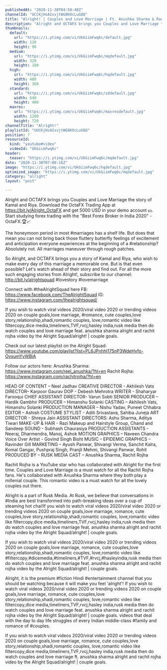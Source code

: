 ```yaml
---
publishedAt: "2020-11-30T04:58:48Z"
channelId: "UCCKjHsAIxvjtWG8KOcLuG8Q"
title: "Alright! | Couples and Love Marriage | Ft. Anushka Sharma & Rachit Rojha"
description: "Alright and OCTAFX brings you Couples and Love Marriage the story of  Kamal and Riya. \nDownload the OctaFX Trading App at https://bit.ly/Alright_OctaFX and get 5000 USD in your demo account 💵. Start studying forex trading with the \"Best Forex Broker in India 2020\" - OctaFX.🏆📈\n\nThe honeymoon period in most #marriages has a shelf life. But does that mean you can not bring back those fluttery butterfly feelings of excitement and anticipation everyone experiences at the beginning of a #relationship? Absolutely not. All marriages maneuver through rough patches.\n\nSo Alright, and OCTAFX brings you a story of Kamal and Riya, who wish to make every day of this marriage a memorable one. But is that even possible? Let's watch ahead of their story and find out. For all the more such engaging stories from Alright!, subscribe to our channel: http://bit.ly/alrightsquad\n#lovestory #lovemarriage \n\nConnect with #theAlrightSquad here\nFB: https://www.facebook.com/TheAlrightSquad\nIG: https://www.instagram.com/thealrightsquad/\n\nIf you wish to watch viral videos 2020/viral video 2020 or trending videos 2020 on couple goals,love marriage, #romance, cute couples,love story,relationship,shadi,romantic couples, love,romantic video like filtercopy,dice media,timeliners,TVF,rvcj,hasley india,rusk media then do watch couples and love marriage feat. anushka sharma alright and rachit rojha video by the Alright Squad/alright! | couple goals.\n\nCheck out our latest playlist on the Alright Squad: https://www.youtube.com/playlist?list=PL6JPnhhI175nP3WdeHvfo-OvsumYvWBiA\n\nFollow our actors here:\nAnushka Sharma: https://www.instagram.com/reel_anushka/?hl=en\nRachit Rojha: https://www.instagram.com/rachitrojha/?hl=en\n\nHEAD OF CONTENT – Neel Jadhav\nCREATIVE DIRECTOR - Akhilesh Vats\nDIRECTOR– Karpoor Gaurav\nDOP - Debesh Mehrotra\nWRITER - Shaharyar Farooqui\nCHIEF ASSISTANT DIRECTOR- Varun Sobti\nSENIOR PRODUCER – Hardik Gambhir\nPRODUCER – Himanshu Solanki\nCASTING – Akhilesh Vats, Himanshu Solanki\nPRODUCTION MANAGER – Nishu Yadav, Puneet Chhabra\nEDITOR – Ashish\nCOSTUME STYLIST - Aditi Srivastava, Sahiba Juneja\nART DIRECTOR - Shreya Jain\nASSISTANT DIRECTORS: Ashu Sharma, Aditya Tiwari\nMAKE-UP & HAIR -  Razi Makeup and Hairstyle Group, Chand and Sandeep\nSOUND - Subhash Chaurasiya\nPRODUCTION ASSISTANTS - Neeraj, Dharmendra, Manoj, Ashok\nMOTION GRAPHICS – Naveen Chandra\nVoice Over Artist - Govind Singh Bisht\nMUSIC – EPIDEMIC\nGRAPHICS – Ravinder Gill\nMARKETING – Ayush Panwar, Shivangi Verma, Sanchit Kalra, Komal Gangar, Pushpraj Singh, Pranjli Mehmi, Shivangi Panwar, Rohit\nPRODUCED BY – RUSK MEDIA\nCAST –  Anushka Sharma, Rachit Rojha\n\nRachit Rojha is a YouTube star who has collaborated with Alright for the first time. Couples and Love Marriage is a must watch for all the Rachit Rojha fans. He's collaborated with Anushka Sharma where they both play a millenial couple. This romantic video is a must watch for all the lovely couples out there. \n\nAlright is a part of Rusk Media. At Rusk, we believe that conversations in #India are best transformed into path-breaking ideas over a cup of steaming hot chai!If you wish to watch viral videos 2020/viral video 2020 or trending videos 2020 on couple goals,love marriage, romance, cute couples,love story,relationship,shadi,romantic couples, love,romantic video like filtercopy,dice media,timeliners,TVF,rvcj,hasley india,rusk media then do watch couples and love marriage feat. anushka sharma alright and rachit rojha video by the Alright Squad/alright! | couple goals.\n\nIf you wish to watch viral videos 2020/viral video 2020 or trending videos 2020 on couple goals,love marriage, romance, cute couples,love story,relationship,shadi,romantic couples, love,romantic video like #filtercopy,#dicemedia,#timeliners,#TVF,#rvcj,#hasleyindia,rusk media then do watch couples and love marriage feat. anushka sharma alright and rachit rojha video by the Alright Squad/alright! | couple goals.\n\nAlright, it is the premium #fiction Hindi #entertainment channel that you should be watching because it will make you feel 'alright'! If you wish to watch viral videos 2020/viral video 2020 or trending videos 2020 on couple goals,love marriage, romance, cute couples,love story,relationship,shadi,romantic couples, love,romantic video like filtercopy,dice media,timeliners,TVF,rvcj,hasley india,rusk media then do watch couples and love marriage feat. anushka sharma alright and rachit rojha video by the Alright Squad/alright! | couple goals. videos that deal with the day to day life struggles of every Indian middle-class #family and romance of #couples.\n\nIf you wish to watch viral videos 2020/viral video 2020 or trending videos 2020 on couple goals,love marriage, romance, cute couples,love story,relationship,shadi,romantic couples, love,romantic video like filtercopy,dice media,timeliners,TVF,rvcj,hasley india,rusk media then do watch couples and love marriage ft. anushka sharma alright and rachit rojha video by the Alright Squad/alright! | couple goals."
thumbnails:
  default:
    url: "https://i.ytimg.com/vi/UkGiimFwq6c/default.jpg"
    width: 120
    height: 90
  medium:
    url: "https://i.ytimg.com/vi/UkGiimFwq6c/mqdefault.jpg"
    width: 320
    height: 180
  high:
    url: "https://i.ytimg.com/vi/UkGiimFwq6c/hqdefault.jpg"
    width: 480
    height: 360
  standard:
    url: "https://i.ytimg.com/vi/UkGiimFwq6c/sddefault.jpg"
    width: 640
    height: 480
  maxres:
    url: "https://i.ytimg.com/vi/UkGiimFwq6c/maxresdefault.jpg"
    width: 1280
    height: 720
channelTitle: "Alright!"
playlistId: "UUCKjHsAIxvjtWG8KOcLuG8Q"
position: 7
resourceId:
  kind: "youtube#video"
  videoId: "UkGiimFwq6c"
header:
  teaser: "https://i.ytimg.com/vi/UkGiimFwq6c/mqdefault.jpg"
date: "2020-11-30T07:00:16Z"
image: "https://i.ytimg.com/vi/UkGiimFwq6c/hqdefault.jpg"
optimized_image: "https://i.ytimg.com/vi/UkGiimFwq6c/mqdefault.jpg"
category: "alright"
layout: "post"

---
```

Alright and OCTAFX brings you Couples and Love Marriage the story of  Kamal and Riya. 
Download the OctaFX Trading App at https://bit.ly/Alright_OctaFX and get 5000 USD in your demo account 💵. Start studying forex trading with the "Best Forex Broker in India 2020" - OctaFX.🏆📈

The honeymoon period in most #marriages has a shelf life. But does that mean you can not bring back those fluttery butterfly feelings of excitement and anticipation everyone experiences at the beginning of a #relationship? Absolutely not. All marriages maneuver through rough patches.

So Alright, and OCTAFX brings you a story of Kamal and Riya, who wish to make every day of this marriage a memorable one. But is that even possible? Let's watch ahead of their story and find out. For all the more such engaging stories from Alright!, subscribe to our channel: http://bit.ly/alrightsquad
#lovestory #lovemarriage 

Connect with #theAlrightSquad here
FB: https://www.facebook.com/TheAlrightSquad
IG: https://www.instagram.com/thealrightsquad/

If you wish to watch viral videos 2020/viral video 2020 or trending videos 2020 on couple goals,love marriage, #romance, cute couples,love story,relationship,shadi,romantic couples, love,romantic video like filtercopy,dice media,timeliners,TVF,rvcj,hasley india,rusk media then do watch couples and love marriage feat. anushka sharma alright and rachit rojha video by the Alright Squad/alright! | couple goals.

Check out our latest playlist on the Alright Squad: https://www.youtube.com/playlist?list=PL6JPnhhI175nP3WdeHvfo-OvsumYvWBiA

Follow our actors here:
Anushka Sharma: https://www.instagram.com/reel_anushka/?hl=en
Rachit Rojha: https://www.instagram.com/rachitrojha/?hl=en

HEAD OF CONTENT – Neel Jadhav
CREATIVE DIRECTOR - Akhilesh Vats
DIRECTOR– Karpoor Gaurav
DOP - Debesh Mehrotra
WRITER - Shaharyar Farooqui
CHIEF ASSISTANT DIRECTOR- Varun Sobti
SENIOR PRODUCER – Hardik Gambhir
PRODUCER – Himanshu Solanki
CASTING – Akhilesh Vats, Himanshu Solanki
PRODUCTION MANAGER – Nishu Yadav, Puneet Chhabra
EDITOR – Ashish
COSTUME STYLIST - Aditi Srivastava, Sahiba Juneja
ART DIRECTOR - Shreya Jain
ASSISTANT DIRECTORS: Ashu Sharma, Aditya Tiwari
MAKE-UP & HAIR -  Razi Makeup and Hairstyle Group, Chand and Sandeep
SOUND - Subhash Chaurasiya
PRODUCTION ASSISTANTS - Neeraj, Dharmendra, Manoj, Ashok
MOTION GRAPHICS – Naveen Chandra
Voice Over Artist - Govind Singh Bisht
MUSIC – EPIDEMIC
GRAPHICS – Ravinder Gill
MARKETING – Ayush Panwar, Shivangi Verma, Sanchit Kalra, Komal Gangar, Pushpraj Singh, Pranjli Mehmi, Shivangi Panwar, Rohit
PRODUCED BY – RUSK MEDIA
CAST –  Anushka Sharma, Rachit Rojha

Rachit Rojha is a YouTube star who has collaborated with Alright for the first time. Couples and Love Marriage is a must watch for all the Rachit Rojha fans. He's collaborated with Anushka Sharma where they both play a millenial couple. This romantic video is a must watch for all the lovely couples out there. 

Alright is a part of Rusk Media. At Rusk, we believe that conversations in #India are best transformed into path-breaking ideas over a cup of steaming hot chai!If you wish to watch viral videos 2020/viral video 2020 or trending videos 2020 on couple goals,love marriage, romance, cute couples,love story,relationship,shadi,romantic couples, love,romantic video like filtercopy,dice media,timeliners,TVF,rvcj,hasley india,rusk media then do watch couples and love marriage feat. anushka sharma alright and rachit rojha video by the Alright Squad/alright! | couple goals.

If you wish to watch viral videos 2020/viral video 2020 or trending videos 2020 on couple goals,love marriage, romance, cute couples,love story,relationship,shadi,romantic couples, love,romantic video like #filtercopy,#dicemedia,#timeliners,#TVF,#rvcj,#hasleyindia,rusk media then do watch couples and love marriage feat. anushka sharma alright and rachit rojha video by the Alright Squad/alright! | couple goals.

Alright, it is the premium #fiction Hindi #entertainment channel that you should be watching because it will make you feel 'alright'! If you wish to watch viral videos 2020/viral video 2020 or trending videos 2020 on couple goals,love marriage, romance, cute couples,love story,relationship,shadi,romantic couples, love,romantic video like filtercopy,dice media,timeliners,TVF,rvcj,hasley india,rusk media then do watch couples and love marriage feat. anushka sharma alright and rachit rojha video by the Alright Squad/alright! | couple goals. videos that deal with the day to day life struggles of every Indian middle-class #family and romance of #couples.

If you wish to watch viral videos 2020/viral video 2020 or trending videos 2020 on couple goals,love marriage, romance, cute couples,love story,relationship,shadi,romantic couples, love,romantic video like filtercopy,dice media,timeliners,TVF,rvcj,hasley india,rusk media then do watch couples and love marriage ft. anushka sharma alright and rachit rojha video by the Alright Squad/alright! | couple goals.